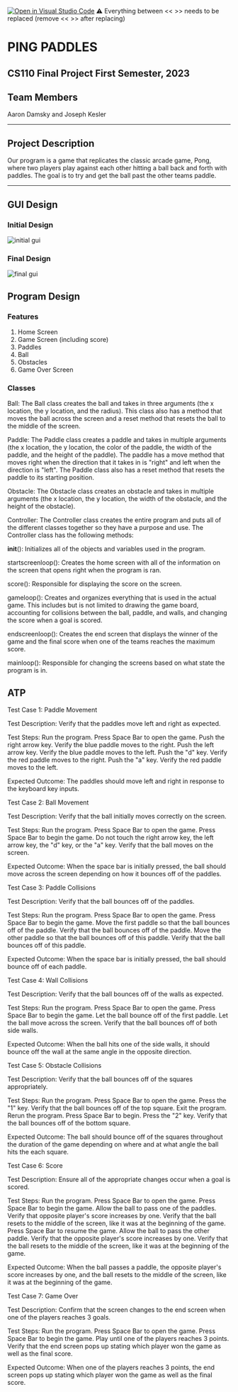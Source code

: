[![Open in Visual Studio Code](https://classroom.github.com/assets/open-in-vscode-718a45dd9cf7e7f842a935f5ebbe5719a5e09af4491e668f4dbf3b35d5cca122.svg)](https://classroom.github.com/online_ide?assignment_repo_id=12803286&assignment_repo_type=AssignmentRepo)
:warning: Everything between << >> needs to be replaced (remove << >> after replacing)

# PING PADDLES
## CS110 Final Project  First Semester, 2023

## Team Members

Aaron Damsky and Joseph Kesler

***

## Project Description

Our program is a game that replicates the classic arcade game, Pong, where two players play against each other hitting a ball back and forth with paddles. The goal is to try and get the ball past the other teams paddle.

***    

## GUI Design

### Initial Design

![initial gui](assets/gui.jpg)

### Final Design

![final gui](assets/final_gui.png)

## Program Design

### Features

1. Home Screen
2. Game Screen (including score)
3. Paddles
4. Ball
5. Obstacles
6. Game Over Screen

### Classes

Ball:
The Ball class creates the ball and takes in three arguments (the x location, the y location, and the radius). This class also has a method that moves the ball across the screen and a reset method that resets the ball to the middle of the screen.

Paddle:
The Paddle class creates a paddle and takes in multiple arguments (the x location, the y location, the color of the paddle, the width of the paddle, and the height of the paddle). The paddle has a move method that moves right when the direction that it takes in is "right" and left when the direction is "left". The Paddle class also has a reset method that resets the paddle to its starting position.

Obstacle:
The Obstacle class creates an obstacle and takes in multiple arguments (the x location, the y location, the width of the obstacle, and the height of the obstacle).

Controller:
The Controller class creates the entire program and puts all of the different classes together so they have a purpose and use. The Controller class has the following methods:

__init__(): Initializes all of the objects and variables used in the program. 

startscreenloop(): Creates the home screen with all of the information on the screen that opens right when the program is ran.

score(): Responsible for displaying the score on the screen.

gameloop(): Creates and organizes everything that is used in the actual game. This includes but is not limited to drawing the game board, accounting for collisions between the ball, paddle, and walls, and changing the score when a goal is scored.

endscreenloop(): Creates the end screen that displays the winner of the game and the final score when one of the teams reaches the maximum score.

mainloop(): Responsible for changing the screens based on what state the program is in.

## ATP

Test Case 1: Paddle Movement

Test Description: Verify that the paddles move left and right as expected.

Test Steps:
Run the program.
Press Space Bar to open the game.
Push the right arrow key.
Verify the blue paddle moves to the right.
Push the left arrow key.
Verify the blue paddle moves to the left.
Push the "d" key.
Verify the red paddle moves to the right.
Push the "a" key.
Verify the red paddle moves to the left.

Expected Outcome: The paddles should move left and right in response to the keyboard key inputs.


Test Case 2: Ball Movement

Test Description: Verify that the ball initially moves correctly on the screen.

Test Steps:
Run the program.
Press Space Bar to open the game.
Press Space Bar to begin the game.
Do not touch the right arrow key, the left arrow key, the "d" key, or the "a" key.
Verify that the ball moves on the screen.

Expected Outcome: When the space bar is initially pressed, the ball should move across the screen depending on how it bounces off of the paddles. 


Test Case 3: Paddle Collisions

Test Description: Verify that the ball bounces off of the paddles.

Test Steps:
Run the program.
Press Space Bar to open the game.
Press Space Bar to begin the game.
Move the first paddle so that the ball bounces off of the paddle.
Verify that the ball bounces off of the paddle.
Move the other paddle so that the ball bounces off of this paddle.
Verify that the ball bounces off of this paddle. 

Expected Outcome: When the space bar is initially pressed, the ball should bounce off of each paddle.


Test Case 4: Wall Collisions

Test Description: Verify that the ball bounces off of the walls as expected. 

Test Steps:
Run the program.
Press Space Bar to open the game.
Press Space Bar to begin the game.
Let the ball bounce off of the first paddle.
Let the ball move across the screen.
Verify that the ball bounces off of both side walls.

Expected Outcome: When the ball hits one of the side walls, it should bounce off the wall at the same angle in the opposite direction.


Test Case 5: Obstacle Collisions

Test Description: Verify that the ball bounces off of the squares appropriately.

Test Steps:
Run the program.
Press Space Bar to open the game.
Press the "1" key.
Verify that the ball bounces off of the top square.
Exit the program.
Rerun the program.
Press Space Bar to begin.
Press the "2" key.
Verify that the ball bounces off of the bottom square.

Expected Outcome: The ball should bounce off of the squares throughout the duration of the game depending on where and at what angle the ball hits the each square.


Test Case 6: Score

Test Description: Ensure all of the appropriate changes occur when a goal is scored.

Test Steps:
Run the program.
Press Space Bar to open the game.
Press Space Bar to begin the game.
Allow the ball to pass one of the paddles.
Verify that opposite player's score increases by one.
Verify that the ball resets to the middle of the screen, like it was at the beginning of the game.
Press Space Bar to resume the game.
Allow the ball to pass the other paddle.
Verify that the opposite player's score increases by one.
Verify that the ball resets to the middle of the screen, like it was at the beginning of the game.

Expected Outcome: When the ball passes a paddle, the opposite player's score increases by one, and the ball resets to the middle of the screen, like it was at the beginning of the game.


Test Case 7: Game Over

Test Description: Confirm that the screen changes to the end screen when one of the players reaches 3 goals.

Test Steps:
Run the program.
Press Space Bar to open the game.
Press Space Bar to begin the game.
Play until one of the players reaches 3 points.
Verify that the end screen pops up stating which player won the game as well as the final score.

Expected Outcome: When one of the players reaches 3 points, the end screen pops up stating which player won the game as well as the final score.
